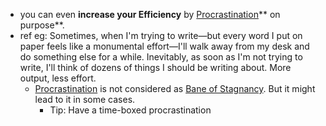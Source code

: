 - you can even **increase your Efficiency** by [Procrastination]()** on purpose**. 
- ref eg: Sometimes, when I'm trying to write—but every word I put on paper feels like a monumental effort—I'll walk away from my desk and do something else for a while. Inevitably, as soon as I'm not trying to write, I'll think of dozens of things I should be writing about. More output, less effort.
    - [Procrastination]() is not considered as [Bane of Stagnancy](). But it might lead to it in some cases.
        - Tip: Have a time-boxed procrastination 
